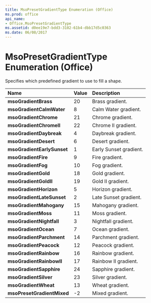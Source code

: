 ```yaml
---
title: MsoPresetGradientType Enumeration (Office)
ms.prod: office
api_name:
- Office.MsoPresetGradientType
ms.assetid: d0ee19e7-bdd3-3102-61b4-dbb17d5c0363
ms.date: 06/08/2017
---
```



# MsoPresetGradientType Enumeration (Office)

Specifies which predefined gradient to use to fill a shape.



|Name|Value|Description|
|:-----|:-----|:-----|
|**msoGradientBrass**|20|Brass gradient.|
|**msoGradientCalmWater**|8|Calm Water gradient.|
|**msoGradientChrome**|21|Chrome gradient.|
|**msoGradientChromeII**|22|Chrome II gradient.|
|**msoGradientDaybreak**|4|Daybreak gradient.|
|**msoGradientDesert**|6|Desert gradient.|
|**msoGradientEarlySunset**|1|Early Sunset gradient.|
|**msoGradientFire**|9|Fire gradient.|
|**msoGradientFog**|10|Fog gradient.|
|**msoGradientGold**|18|Gold gradient.|
|**msoGradientGoldII**|19|Gold II gradient.|
|**msoGradientHorizon**|5|Horizon gradient.|
|**msoGradientLateSunset**|2|Late Sunset gradient.|
|**msoGradientMahogany**|15|Mahogany gradient.|
|**msoGradientMoss**|11|Moss gradient.|
|**msoGradientNightfall**|3|Nightfall gradient.|
|**msoGradientOcean**|7|Ocean gradient.|
|**msoGradientParchment**|14|Parchment gradient.|
|**msoGradientPeacock**|12|Peacock gradient.|
|**msoGradientRainbow**|16|Rainbow gradient.|
|**msoGradientRainbowII**|17|Rainbow II gradient.|
|**msoGradientSapphire**|24|Sapphire gradient.|
|**msoGradientSilver**|23|Silver gradient.|
|**msoGradientWheat**|13|Wheat gradient.|
|**msoPresetGradientMixed**|-2|Mixed gradient.|

